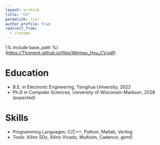 ```yaml
---
layout: archive
title: "CV"
permalink: /cv/
author_profile: true
redirect_from:
  - /resume
---
```


{% include base_path %}(https://Thoment.github.io/files/Wentao_Hou_CV.pdf)

Education
======
* B.E. in Electronic Engineering, Tsinghua University, 2022
* Ph.D in Computer Sciences, University of Wisconsin-Madison, 2028 (expected)
  
Skills
======
* Programming Languages: C/C++, Python, Matlab, Verilog
* Tools: Xilinx SDx, Xilinx Vivado, Multisim, Cadence, gem5
